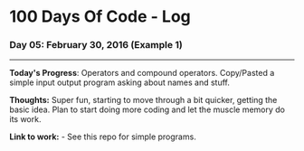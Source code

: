 # 100 Days Of Code - Log

### Day 05: February 30, 2016 (Example 1)
______

**Today's Progress**: Operators and compound operators. Copy/Pasted a simple input output program asking about names and stuff.

**Thoughts:** Super fun, starting to move through a bit quicker, getting the basic idea. Plan to start doing more coding and let the muscle memory do its work.

**Link to work:** - See this repo for simple programs.
